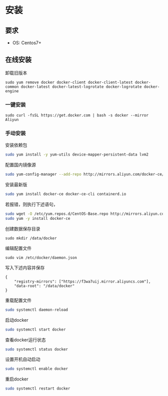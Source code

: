 # 安装

## 要求

- OS: Centos7+

## 在线安装

卸载旧版本

```
sudo yum remove docker docker-client docker-client-latest docker-common docker-latest docker-latest-logrotate docker-logrotate docker-engine
```

### 一键安装

```
sudo curl -fsSL https://get.docker.com | bash -s docker --mirror Aliyun
```

### 手动安装

安装依赖包

```bash
sudo yum install -y yum-utils device-mapper-persistent-data lvm2
```

配置国内镜像源

```bash
sudo yum-config-manager --add-repo http://mirrors.aliyun.com/docker-ce/linux/centos/docker-ce.repo
```

安装最新版

```bash
sudo yum install docker-ce docker-ce-cli containerd.io
```

若报错，则执行下述语句，

```bash
sudo wget -O /etc/yum.repos.d/CentOS-Base.repo http://mirrors.aliyun.com/repo/Centos-7.repo
sudo yum -y install docker-ce
```

创建数据保存目录

```
sudo mkdir /data/docker
```

编辑配置文件

```
sudo vim /etc/docker/daemon.json
```

写入下述内容并保存

```
{   
    "registry-mirrors": ["https://f3wa7uij.mirror.aliyuncs.com"],
    "data-root": "/data/docker"
}
```

重载配置文件

```bash
sudo systemctl daemon-reload
```

启动docker

```bash
sudo systemctl start docker
```

查看docker运行状态

```bash
sudo systemctl status docker
```

设置开机自动启动

```bash
sudo systemctl enable docker
```

重启docker

```bash
sudo systemctl restart docker
```

